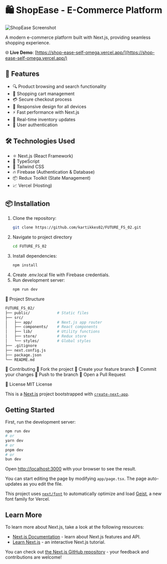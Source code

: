 # 🛍️ ShopEase - E-Commerce Platform

![ShopEase Screenshot](./public/ShopEase.jpg)

A modern e-commerce platform built with Next.js, providing seamless shopping experience.

🌐 **Live Demo**: [https://shop-ease-self-omega.vercel.app/](https://shop-ease-self-omega.vercel.app/)

## 🚀 Features
- 🔍 Product browsing and search functionality
- 🛒 Shopping cart management
- 💳 Secure checkout process
- 📱 Responsive design for all devices
- ⚡ Fast performance with Next.js
- 🔄 Real-time inventory updates
- 🔐 User authentication

## 🛠️ Technologies Used
- ⚛️ Next.js (React Framework)
- 🔷 TypeScript
- 🎨 Tailwind CSS
- 🔥 Firebase (Authentication & Database)
- 📦 Redux Toolkit (State Management)
- 📈 Vercel (Hosting)

## 📦 Installation
1. Clone the repository:
   ```bash
   git clone https://github.com/kartikkes02/FUTURE_FS_02.git
   ```
2. Navigate to project directory
   ```bash
   cd FUTURE_FS_02
   ```
3. Install dependencies:
    ```bash
   npm install
   ```
4. Create .env.local file with Firebase credentials.
5. Run development server:
   ```bash
   npm run dev
   ```
📂 Project Structure
   ```bash
   FUTURE_FS_02/
├── public/            # Static files
├── src/
│   ├── app/           # Next.js app router
│   ├── components/    # React components
│   ├── lib/           # Utility functions
│   ├── store/         # Redux store
│   └── styles/        # Global styles
├── .gitignore
├── next.config.js
├── package.json
└── README.md
```

🤝 Contributing
🍴 Fork the project
🌿 Create your feature branch
💾 Commit your changes
🚀 Push to the branch
🔄 Open a Pull Request

📄 License
MIT License

This is a [Next.js](https://nextjs.org) project bootstrapped with [`create-next-app`](https://nextjs.org/docs/app/api-reference/cli/create-next-app).

## Getting Started

First, run the development server:

```bash
npm run dev
# or
yarn dev
# or
pnpm dev
# or
bun dev
```

Open [http://localhost:3000](http://localhost:3000) with your browser to see the result.

You can start editing the page by modifying `app/page.tsx`. The page auto-updates as you edit the file.

This project uses [`next/font`](https://nextjs.org/docs/app/building-your-application/optimizing/fonts) to automatically optimize and load [Geist](https://vercel.com/font), a new font family for Vercel.

## Learn More

To learn more about Next.js, take a look at the following resources:

- [Next.js Documentation](https://nextjs.org/docs) - learn about Next.js features and API.
- [Learn Next.js](https://nextjs.org/learn) - an interactive Next.js tutorial.

You can check out [the Next.js GitHub repository](https://github.com/vercel/next.js) - your feedback and contributions are welcome!
